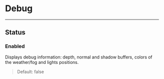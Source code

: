 # Debug

---

## Status

### Enabled

 Displays debug information: depth, normal and shadow buffers, colors of the weather/fog and lights positions.

>Default: false
